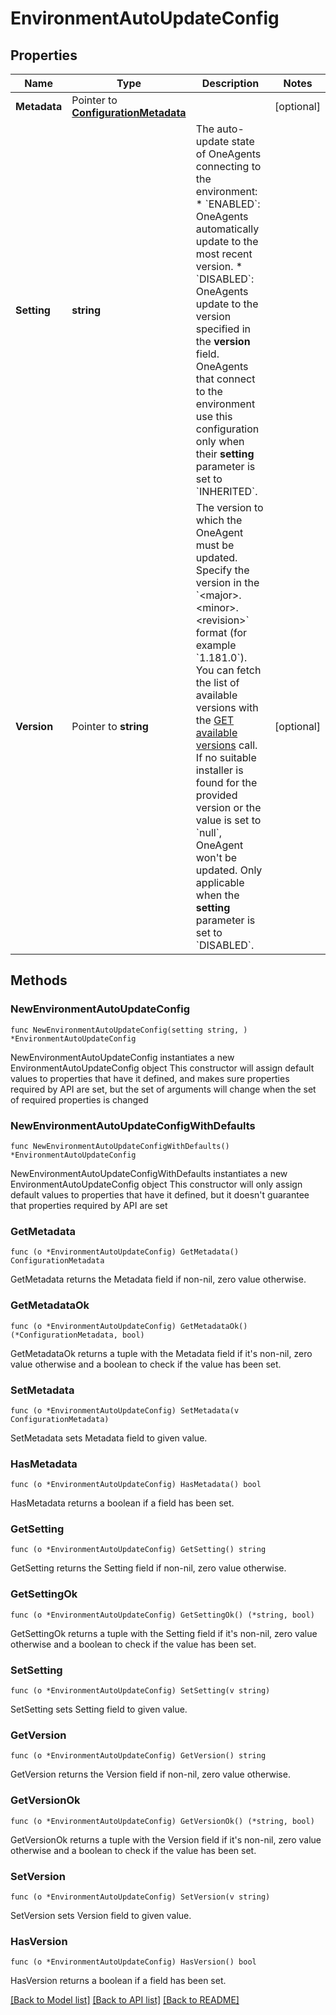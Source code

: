 # EnvironmentAutoUpdateConfig

## Properties

Name | Type | Description | Notes
------------ | ------------- | ------------- | -------------
**Metadata** | Pointer to [**ConfigurationMetadata**](ConfigurationMetadata.md) |  | [optional] 
**Setting** | **string** | The auto-update state of OneAgents connecting to the environment:   * &#x60;ENABLED&#x60;: OneAgents automatically update to the most recent version.  * &#x60;DISABLED&#x60;: OneAgents update to the version specified in the **version** field.  OneAgents that connect to the environment use this configuration only when their **setting** parameter is set to &#x60;INHERITED&#x60;. | 
**Version** | Pointer to **string** | The version to which the OneAgent must be updated.   Specify the version in the &#x60;&lt;major&gt;.&lt;minor&gt;.&lt;revision&gt;&#x60; format (for example &#x60;1.181.0&#x60;). You can fetch the list of available versions with the [GET available versions](https://www.dynatrace.com/support/help/shortlink/api-deployment-get-versions) call. If no suitable installer is found for the provided version or the value is set to &#x60;null&#x60;, OneAgent won&#39;t be updated.   Only applicable when the **setting** parameter is set to &#x60;DISABLED&#x60;. | [optional] 

## Methods

### NewEnvironmentAutoUpdateConfig

`func NewEnvironmentAutoUpdateConfig(setting string, ) *EnvironmentAutoUpdateConfig`

NewEnvironmentAutoUpdateConfig instantiates a new EnvironmentAutoUpdateConfig object
This constructor will assign default values to properties that have it defined,
and makes sure properties required by API are set, but the set of arguments
will change when the set of required properties is changed

### NewEnvironmentAutoUpdateConfigWithDefaults

`func NewEnvironmentAutoUpdateConfigWithDefaults() *EnvironmentAutoUpdateConfig`

NewEnvironmentAutoUpdateConfigWithDefaults instantiates a new EnvironmentAutoUpdateConfig object
This constructor will only assign default values to properties that have it defined,
but it doesn't guarantee that properties required by API are set

### GetMetadata

`func (o *EnvironmentAutoUpdateConfig) GetMetadata() ConfigurationMetadata`

GetMetadata returns the Metadata field if non-nil, zero value otherwise.

### GetMetadataOk

`func (o *EnvironmentAutoUpdateConfig) GetMetadataOk() (*ConfigurationMetadata, bool)`

GetMetadataOk returns a tuple with the Metadata field if it's non-nil, zero value otherwise
and a boolean to check if the value has been set.

### SetMetadata

`func (o *EnvironmentAutoUpdateConfig) SetMetadata(v ConfigurationMetadata)`

SetMetadata sets Metadata field to given value.

### HasMetadata

`func (o *EnvironmentAutoUpdateConfig) HasMetadata() bool`

HasMetadata returns a boolean if a field has been set.

### GetSetting

`func (o *EnvironmentAutoUpdateConfig) GetSetting() string`

GetSetting returns the Setting field if non-nil, zero value otherwise.

### GetSettingOk

`func (o *EnvironmentAutoUpdateConfig) GetSettingOk() (*string, bool)`

GetSettingOk returns a tuple with the Setting field if it's non-nil, zero value otherwise
and a boolean to check if the value has been set.

### SetSetting

`func (o *EnvironmentAutoUpdateConfig) SetSetting(v string)`

SetSetting sets Setting field to given value.


### GetVersion

`func (o *EnvironmentAutoUpdateConfig) GetVersion() string`

GetVersion returns the Version field if non-nil, zero value otherwise.

### GetVersionOk

`func (o *EnvironmentAutoUpdateConfig) GetVersionOk() (*string, bool)`

GetVersionOk returns a tuple with the Version field if it's non-nil, zero value otherwise
and a boolean to check if the value has been set.

### SetVersion

`func (o *EnvironmentAutoUpdateConfig) SetVersion(v string)`

SetVersion sets Version field to given value.

### HasVersion

`func (o *EnvironmentAutoUpdateConfig) HasVersion() bool`

HasVersion returns a boolean if a field has been set.


[[Back to Model list]](../README.md#documentation-for-models) [[Back to API list]](../README.md#documentation-for-api-endpoints) [[Back to README]](../README.md)


